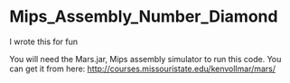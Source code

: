 # Mips_Assembly_Number_Diamond
I wrote this for fun


You will need the Mars.jar, Mips assembly simulator to run this code. You can get it from here: 
http://courses.missouristate.edu/kenvollmar/mars/
